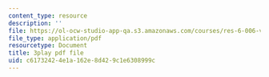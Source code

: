 ```yaml
---
content_type: resource
description: ''
file: https://ol-ocw-studio-app-qa.s3.amazonaws.com/courses/res-6-006-video-demonstrations-in-lasers-and-optics-spring-2008/c61732424e1a162e8d429c1e6308999c_RRi4dv9KgCg.pdf
file_type: application/pdf
resourcetype: Document
title: 3play pdf file
uid: c6173242-4e1a-162e-8d42-9c1e6308999c
---
```

